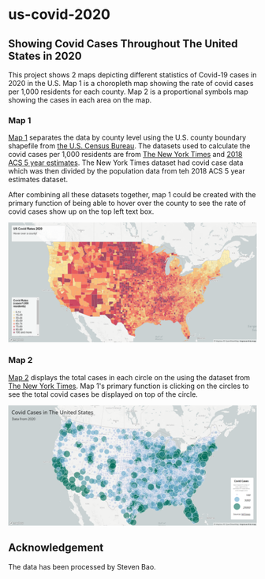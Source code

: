 # us-covid-2020

## Showing Covid Cases Throughout The United States in 2020

This project shows 2 maps depicting different statistics of Covid-19 cases in 2020 in the U.S. Map 1 is a choropleth map showing the rate of covid cases per 1,000 residents for each county. Map 2 is a proportional symbols map showing the cases in each area on the map.

### Map 1

[Map 1](https://matruong2.github.io/us-covid-2020/map1.html) separates the data by county level using the U.S. county boundary shapefile from [the U.S. Census Bureau](https://www.census.gov/geographies/mapping-files/time-series/geo/carto-boundary-file.html). The datasets used to calculate the covid cases per 1,000 residents are from [The New York Times](https://github.com/nytimes/covid-19-data/blob/43d32dde2f87bd4dafbb7d23f5d9e878124018b8/live/us-counties.csv) and [2018 ACS 5 year estimates](https://data.census.gov/cedsci/table?g=0100000US.050000&d=ACS%205-Year%20Estimates%20Data%20Profiles&tid=ACSDP5Y2018.DP05&hidePreview=true). The New York Times dataset had covid case data which was then divided by the population data from teh 2018 ACS 5 year estimates dataset.

After combining all these datasets together, map 1 could be created with the primary function of being able to hover over the county to see the rate of covid cases show up on the top left text box.

![Screenshot of Map 1](img/map1.png)

### Map 2

[Map 2](https://matruong2.github.io/us-covid-2020/map2.html) displays the total cases in each circle on the using the dataset from [The New York Times](https://github.com/nytimes/covid-19-data/blob/43d32dde2f87bd4dafbb7d23f5d9e878124018b8/live/us-counties.csv). Map 1's primary function is clicking on the circles to see the total covid cases be displayed on top of the circle.

![Screenshot of Map 2](img/map2.png)

## Acknowledgement

The data has been processed by Steven Bao.